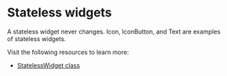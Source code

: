 # Stateless widgets

A stateless widget never changes. Icon, IconButton, and Text are examples of stateless widgets.

Visit the following resources to learn more:

- [StatelessWidget class](https://api.flutter.dev/flutter/widgets/StatelessWidget-class.html)
